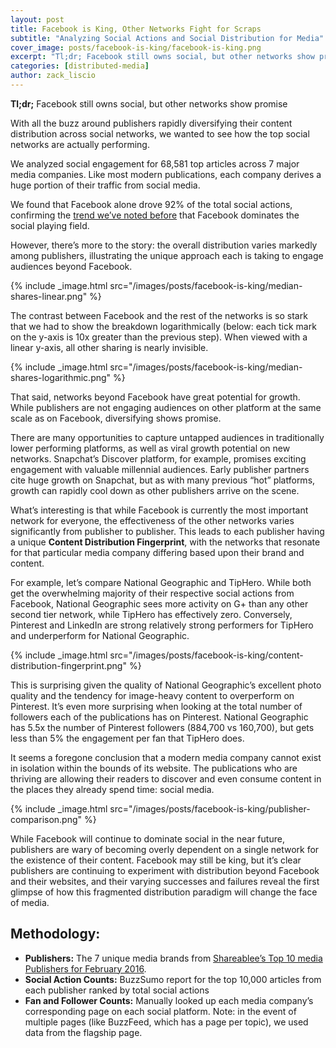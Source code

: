 ```yaml
---
layout: post
title: Facebook is King, Other Networks Fight for Scraps
subtitle: "Analyzing Social Actions and Social Distribution for Media"
cover_image: posts/facebook-is-king/facebook-is-king.png
excerpt: "Tl;dr; Facebook still owns social, but other networks show promise. With all the buzz around publishers rapidly diversifying their content distribution across social networks, we wanted to see how the top social networks are actually performing."
categories: [distributed-media]
author: zack_liscio
---
```


**Tl;dr;** Facebook still owns social, but other networks show promise

With all the buzz around publishers rapidly diversifying their content distribution across social networks, we wanted to see how the top social networks are actually performing.

We analyzed social engagement for 68,581 top articles across 7 major media companies. Like most modern publications, each company derives a huge portion of their traffic from social media. 

We found that Facebook alone drove 92% of the total social actions, confirming the <a href='http://blog.naytev.com/hard-simple-truth/' target="_blank">trend we’ve noted before</a> that Facebook dominates the social playing field. 

However, there’s more to the story: the overall distribution varies markedly among publishers, illustrating the unique approach each is taking to engage audiences beyond Facebook. 

{% include _image.html src="/images/posts/facebook-is-king/median-shares-linear.png" %}

The contrast between Facebook and the rest of the networks is so stark that we had to show the breakdown logarithmically (below: each tick mark on the y-axis is 10x greater than the previous step). When viewed with a linear y-axis, all other sharing is nearly invisible. 

{% include _image.html src="/images/posts/facebook-is-king/median-shares-logarithmic.png" %}

That said, networks beyond Facebook have great potential for growth. While publishers are not engaging audiences on other platform at the same scale as on Facebook, diversifying shows promise.

There are many opportunities to capture untapped audiences in traditionally lower performing platforms, as well as viral growth potential on new networks. Snapchat’s Discover platform, for example, promises exciting engagement with valuable millennial audiences. Early publisher partners cite huge growth on Snapchat, but as with many previous “hot” platforms, growth can rapidly cool down as other publishers arrive on the scene.

What’s interesting is that while Facebook is currently the most important network for everyone, the effectiveness of the other networks varies significantly from publisher to publisher. This leads to each publisher having a unique **Content Distribution Fingerprint**, with the networks that resonate for that particular media company differing based upon their brand and content. 

For example, let’s compare National Geographic and TipHero. While both get the overwhelming majority of their respective social actions from Facebook, National Geographic sees more activity on G+ than any other second tier network, while TipHero has effectively zero. Conversely, Pinterest and LinkedIn are strong relatively strong performers for TipHero and underperform for National Geographic. 

{% include _image.html src="/images/posts/facebook-is-king/content-distribution-fingerprint.png" %}

This is surprising given the quality of National Geographic’s excellent photo quality and the tendency for image-heavy content to overperform on Pinterest. It’s even more surprising when looking at the total number of followers each of the publications has on Pinterest. National Geographic has 5.5x the number of Pinterest followers (884,700 vs 160,700), but gets less than 5% the engagement per fan that TipHero does. 

It seems a foregone conclusion that a modern media company cannot exist in isolation within the bounds of its website. The publications who are thriving are allowing their readers to discover and even consume content in the places they already spend time: social media. 

{% include _image.html src="/images/posts/facebook-is-king/publisher-comparison.png" %}

While Facebook will continue to dominate social in the near future, publishers are wary of becoming overly dependent on a single network for the existence of their content. Facebook may still be king, but it’s clear publishers are continuing to experiment with distribution beyond Facebook and their websites, and their varying successes and failures reveal the first glimpse of how this fragmented distribution paradigm will change the face of media.

## Methodology: 

* **Publishers:** The 7 unique media brands from <a href="http://blog.shareablee.com/top-10-media-publishers-for-february-2016-buzzfeed-a-star-on-twitter" target="_blank">Shareablee’s Top 10 media Publishers for February 2016</a>.
* **Social Action Counts:** BuzzSumo report for the top 10,000 articles from each publisher ranked by total social actions
* **Fan and Follower Counts:** Manually looked up each media company’s corresponding page on each social platform. Note: in the event of multiple pages (like BuzzFeed, which has a page per topic), we used data from the flagship page.
